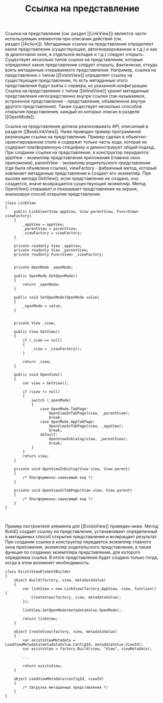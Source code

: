 ﻿---
layout: default
title: Ссылка на представление
position: 0
categories: 
tags: 
---

Ссылка на представление (см. раздел [[LinkView]]) является часто используемым элементом при описании действий (см. раздел [[Action]]). Метаданные ссылки на представление определяют какое представление (существующее, автогенерированное и т.д.) и как (в диалоговом окне, в отдельной вкладке и т.д.) следует открыть. Существует несколько типов ссылок на представление, которые определяют какое представление следует открыть, фактически, откуда взять метаданные открываемого представления. Например, ссылка на представление с типом [[ExistsView]] определяет ссылку на существующее представление, то есть метаданные этого представления будут взяты с сервера, из указанной конфигурации. Ссылка на представление с типом [[InlineView]] хранит метаданные представления непосредственно внутри ссылки (так называемое, встроенное представление - представление, объявленное внутри другого представления). Также существует несколько способов открытия представления, каждый из которых описан в разделе [[OpenMode]].

Ссылка на представление должна реализовывать API, описанный в разделе [[BaseLinkView]]. Ниже приведен пример программной реализации ссылки на представления. Пример сделан в объектно-ориентированном стиле и содержит только часть кода, которая не содержит платформенную специфику и демонстрирует общий подход. При создании ссылки на представление, в конструктор передается: appView - экземпляр представления приложения (главное окно приложения), parentView - экземпляр родительского представления (где была объявлена ссылка), viewFactory - фабричный метод, который извлекает метаданные представления и создает его экземпляр. При вызове метода GetView(), если представление не создано, оно создается, иначе возвращается существующий экземпляр. Метод OpenView() открывает и показывает представление на экране, анализируя способ открытия представления.

```
class LinkView
{
	public LinkView(View appView, View parentView, Func<View> viewFactory)
	{
		_appView = appView;
		_parentView = parentView;
		_viewFactory = viewFactory;
	}
 
	private readonly View _appView;
	private readonly View _parentView;
	private readonly Func<View> _viewFactory;
 
 
	private OpenMode _openMode;
 
	public OpenMode GetOpenMode()
	{
		return _openMode;
	}
  
	public void SetOpenMode(OpenMode value)
	{
		_openMode = value;
	}
 
 
	private View _view;
 
	public View GetView()
	{
		if (_view == null)
		{
			_view = _viewFactory();
		}

		return _view;
	}
 
	public void OpenView()
	{
		var view = GetView();
 
		if (view != null)
		{
			switch (_openMode)
			{
				case OpenMode.TabPage:
					OpenViewInTabPage(view, _parentView);
					break;
				case OpenMode.AppTabPage:
					OpenViewInTabPage(view, _appView);
					break;
				default:
					OpenViewInDialog(view, _parentView);
					break;
			}
		}
		return view;
	}
 
	private void OpenViewInDialog(View view, View parent)
	{
		/* Платформенно-зависимый код */
	}
 
	private void OpenViewInTabPage(View view, View parent)
	{
		/* Платформенно-зависимый код */
	}
}
```

 

Пример построителя элемента для [[ExistsView]] приведен ниже. Метод Build() создает ссылку на представление, устанавливает определенный в метаданных способ открытия представления и возвращает результат. При создании ссылки в конструктор передается экземпляр главного окна приложения, экземпляр родительского представления, а также функция по созданию экземпляра представления, для которого определена ссылка. В итоге представление будет создано только тогда, когда в этом возникнет необходимость.

```
class ExistsViewElementBuilder
{
	object Build(factory, view, metadataValue)
	{
		var linkView = new LinkView(factory.AppView, view, function() {
			CreateView(factory, view, metadataValue);
		});
 
		linkView.SetOpenMode(metadataValue.OpenMode);
 
		return linkView;
	}
 
	object CreateView(factory, view, metadataValue)
	{
		var existsViewMetadata = LoadViewMetadata(metadataValue.ConfigId, metadataValue.ViewId);
		var existsView = factory.Build(view, "View", viewMetadata);
 
		...
 
		return existsView;
	}
 
	object LoadViewMetadata(configId, viewId)
	{
		/* Загрузка метаданных представления */
	}
}
```

 

 

